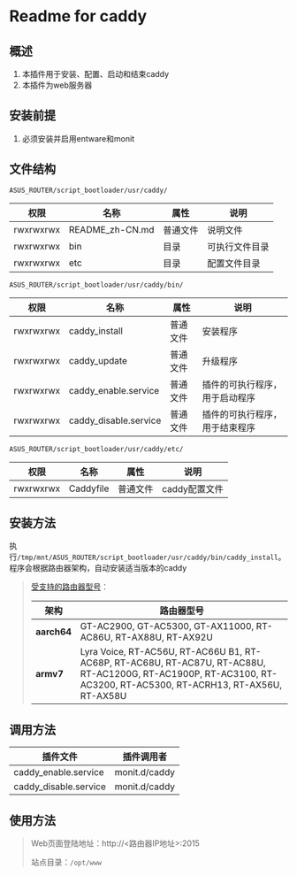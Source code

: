 # Readme for caddy

## 概述

1. 本插件用于安装、配置、启动和结束caddy
2. 本插件为web服务器

## 安装前提

1. 必须安装并启用entware和monit

## 文件结构

`ASUS_ROUTER/script_bootloader/usr/caddy/`

| 权限      | 名称            | 属性     | 说明           |
| --------- | --------------- | -------- | -------------- |
| rwxrwxrwx | README_zh-CN.md | 普通文件 | 说明文件       |
| rwxrwxrwx | bin             | 目录     | 可执行文件目录 |
| rwxrwxrwx | etc             | 目录     | 配置文件目录   |

`ASUS_ROUTER/script_bootloader/usr/caddy/bin/`

| 权限      | 名称                  | 属性     | 说明                           |
| --------- | --------------------- | -------- | ------------------------------ |
| rwxrwxrwx | caddy_install         | 普通文件 | 安装程序                       |
| rwxrwxrwx | caddy_update          | 普通文件 | 升级程序                       |
| rwxrwxrwx | caddy_enable.service  | 普通文件 | 插件的可执行程序，用于启动程序 |
| rwxrwxrwx | caddy_disable.service | 普通文件 | 插件的可执行程序，用于结束程序 |

`ASUS_ROUTER/script_bootloader/usr/caddy/etc/`

| 权限      | 名称      | 属性     | 说明          |
| --------- | --------- | -------- | ------------- |
| rwxrwxrwx | Caddyfile | 普通文件 | caddy配置文件 |

## 安装方法

执行`/tmp/mnt/ASUS_ROUTER/script_bootloader/usr/caddy/bin/caddy_install`。程序会根据路由器架构，自动安装适当版本的caddy

   > [受支持的路由器型号](https://github.com/Entware/Entware/wiki/Install-on-Asus-stock-firmware)：
   >
   > | 架构        | 路由器型号                                                                                                                                                        |
   > | ----------- | ----------------------------------------------------------------------------------------------------------------------------------------------------------------- |
   > | **aarch64** | GT-AC2900, GT-AC5300, GT-AX11000, RT-AC86U, RT-AX88U, RT-AX92U                                                                                                    |
   > | **armv7**   | Lyra Voice, RT-AC56U, RT-AC66U B1, RT-AC68P, RT-AC68U, RT-AC87U, RT-AC88U, RT-AC1200G, RT-AC1900P, RT-AC3100, RT-AC3200, RT-AC5300, RT-ACRH13, RT-AX56U, RT-AX58U |

## 调用方法

| 插件文件              | 插件调用者    |
| --------------------- | ------------- |
| caddy_enable.service  | monit.d/caddy |
| caddy_disable.service | monit.d/caddy |

## 使用方法

> Web页面登陆地址：http://<路由器IP地址>:2015
>
> 站点目录：`/opt/www`